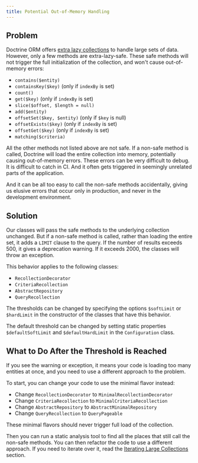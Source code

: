 ```yaml
---
title: Potential Out-of-Memory Handling
---
```


## Problem

Doctrine ORM offers [extra lazy
collections](https://www.doctrine-project.org/projects/doctrine-orm/en/current/tutorials/extra-lazy-associations.html)
to handle large sets of data. However, only a few methods are extra-lazy-safe.
These safe methods will not trigger the full initialization of the collection,
and won't cause out-of-memory errors:

* `contains($entity)`
* `containsKey($key)` (only if `indexBy` is set)
* `count()`
* `get($key)` (only if `indexBy` is set)
* `slice($offset, $length = null)`
* `add($entity)`
* `offsetSet($key, $entity)` (only if `$key` is null)
* `offsetExists($key)` (only if `indexBy` is set)
* `offsetGet($key)` (only if `indexBy` is set)
* `matching($criteria)`

All the other methods not listed above are not safe. If a non-safe method is
called, Doctrine will load the entire collection into memory, potentially
causing out-of-memory errors. These errors can be very difficult to debug. It is
difficult to catch in CI. And it often gets triggered in seemingly unrelated
parts of the application.

And it can be all too easy to call the non-safe methods accidentally, giving us
elusive errors that occur only in production, and never in the development
environment.

## Solution

Our classes will pass the safe methods to the underlying collection unchanged.
But if a non-safe method is called, rather than loading the entire set, it adds
a `LIMIT` clause to the query. If the number of results exceeds 500, it gives a
deprecation warning. If it exceeds 2000, the classes will throw an exception.

This behavior applies to the following classes:

* `RecollectionDecorator`
* `CriteriaRecollection`
* `AbstractRepository`
* `QueryRecollection`

The thresholds can be changed by specifying the options `$softLimit` or
`$hardLimit` in the constructor of the classes that have this behavior.

The default threshold can be changed by setting static properties
`$defaultSoftLimit` and `$defaultHardLimit` in the `Configuration` class.

## What to Do After the Threshold is Reached

If you see the warning or exception, it means your code is loading too many
entities at once, and you need to use a different approach to the problem.

To start, you can change your code to use the minimal flavor instead:

* Change `RecollectionDecorator` to `MinimalRecollectionDecorator`
* Change `CriteriaRecollection` to `MinimalCriteriaRecollection`
* Change `AbstractRepository` to `AbstractMinimalRepository`
* Change `QueryRecollection` to `QueryPageable`

These minimal flavors should never trigger full load of the collection.

Then you can run a static analysis tool to find all the places that still call
the non-safe methods. You can then refactor the code to use a different
approach. If you need to iterate over it, read the [Iterating Large
Collections](02-iterator.md) section.